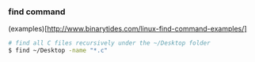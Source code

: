 ### find command

(examples)[http://www.binarytides.com/linux-find-command-examples/]

```bash
# find all C files recursively under the ~/Desktop folder
$ find ~/Desktop -name "*.c"  
```
